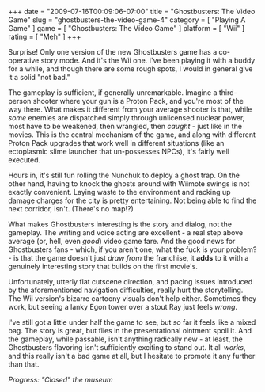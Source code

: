 +++
date = "2009-07-16T00:09:06-07:00"
title = "Ghostbusters: The Video Game"
slug = "ghostbusters-the-video-game-4"
category = [ "Playing A Game" ]
game = [ "Ghostbusters: The Video Game" ]
platform = [ "Wii" ]
rating = [ "Meh" ]
+++

Surprise!  Only one version of the new Ghostbusters game has a co-operative story mode.  And it's the Wii one.  I've been playing it with a buddy for a while, and though there are some rough spots, I would in general give it a solid "not bad."

The gameplay is sufficient, if generally unremarkable.  Imagine a third-person shooter where your gun is a Proton Pack, and you're most of the way there.  What makes it different from your average shooter is that, while <i>some</i> enemies are dispatched simply through unlicensed nuclear power, most have to be weakened, then wrangled, then <i>caught</i> - just like in the movies.  This is the central mechanism of the game, and along with different Proton Pack upgrades that work well in different situations (like an ectoplasmic slime launcher that un-possesses NPCs), it's fairly well executed.

Hours in, it's still fun rolling the Nunchuk to deploy a ghost trap.  On the other hand, having to knock the ghosts around with Wiimote swings is not exactly convenient.  Laying waste to the environment and racking up damage charges for the city is pretty entertaining.  Not being able to find the next corridor, isn't.  (There's no map!?)

What makes Ghostbusters interesting is the story and dialog, not the gameplay.  The writing and voice acting are excellent - a real step above average (or, hell, even <i>good</i>) video game fare.  And the good news for Ghostbusters fans - which, if you aren't one, what the fuck is your problem? - is that the game doesn't just <i>draw from</i> the franchise, it <b>adds</b> to it with a genuinely interesting story that builds on the first movie's.

Unfortunately, utterly flat cutscene direction, and pacing issues introduced by the aforementioned navigation difficulties, really hurt the storytelling.  The Wii version's bizarre cartoony visuals don't help either.  Sometimes they work, but seeing a lanky Egon tower over a stout Ray just feels <i>wrong</i>.

I've still got a little under half the game to see, but so far it feels like a mixed bag.  The story is great, but flies in the presentational ointment spoil it.  And the gameplay, while passable, isn't anything radically new - at least, the Ghostbusters flavoring isn't sufficiently exciting to stand out.  It all <i>works</i>, and this really isn't a bad game at all, but I hesitate to promote it any further than that.

<i>Progress: "Closed" the museum</i>
